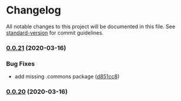# Changelog

All notable changes to this project will be documented in this file. See [standard-version](https://github.com/conventional-changelog/standard-version) for commit guidelines.

### [0.0.21](https://github.com/vst/pypara/compare/0.0.20...0.0.21) (2020-03-16)


### Bug Fixes

* add missing .commons package ([d851cc8](https://github.com/vst/pypara/commit/d851cc8f65108daacff59f0ba7df7ab03f988c81))

### [0.0.20](https://github.com/vst/pypara/compare/0.0.19...0.0.20) (2020-03-16)
